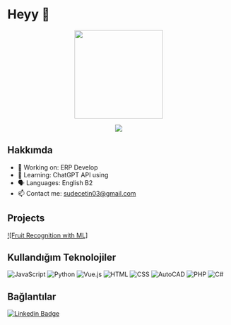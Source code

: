 # Heyy 👋

<p align="center">
  <img src="https://media.giphy.com/media/3o7aD2saalBwwftBIY/giphy.gif" width="200"/>
</p>

<p align="center">
  <img src="https://readme-typing-svg.herokuapp.com?color=36BCF7&lines=Hello,+I'm+Sude!;I'm+a+21+years+old+computer+programmer.;I+am+working+on+AI+using;Welcome+to+my+GitHub+profile!" />
</p>

## Hakkımda
- 🔭 Working on: ERP Develop
- 🌱 Learning: ChatGPT API using
- 🗣️ Languages: English B2
- 📫 Contact me: sudecetin03@gmail.com

## Projects
[![Fruit Recognition with ML]](https://github.com/sudectn/Fruit-Recognition-with-ML#)

<!--## GitHub İstatistikleri
![Kullanıcı Adı'nın GitHub İstatistikleri](https://github-readme-stats.vercel.app/api?username=kullanıcıadınız&show_icons=true&theme=radical)
-->
## Kullandığım Teknolojiler
![JavaScript](https://img.shields.io/badge/-JavaScript-black?style=flat-square&logo=javascript)
![Python](https://img.shields.io/badge/-Python-black?style=flat-square&logo=python)
![Vue.js](https://img.shields.io/badge/-Vue.js-black?style=flat-square&logo=vue.js)
![HTML](https://img.shields.io/badge/HTML5-E34F26?style=flat-square&logo=html5&logoColor=white)
![CSS](https://img.shields.io/badge/CSS3-1572B6?style=flat-square&logo=css3&logoColor=white)
![AutoCAD](https://img.shields.io/badge/AutoCAD-EE3A24?style=flat-square&logo=autodesk&logoColor=white)
![PHP](https://img.shields.io/badge/PHP-777BB4?style=flat-square&logo=php&logoColor=white)
![C#](https://img.shields.io/badge/C%23-239120?style=flat-square&logo=c-sharp&logoColor=white)


## Bağlantılar
[![Linkedin Badge](https://img.shields.io/badge/-LinkedIn-blue?style=flat-square&logo=Linkedin&logoColor=white&link=https://www.linkedin.com/in/kullanıcıadınız/)](www.linkedin.com/in/sude-çetin-4492a9298)

<!--## Blog Yazıları
- [Makale 1](https://blogsite.com/makale1)
- [Makale 2](https://blogsite.com/makale2)-->

<!--## Son Blog Yazılarım
<!-- BLOG-POST-LIST:START -->
<!-- BLOG-POST-LIST:END -->


<!--- B2 English
- Python, HTML, CSS, JS, PHP, SQL, C#
Also,
-AutoCAD
-->
